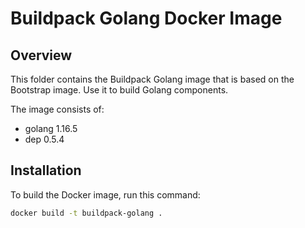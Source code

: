 # Buildpack Golang Docker Image

## Overview

This folder contains the Buildpack Golang image that is based on the Bootstrap image. Use it to build Golang components.

The image consists of:

- golang 1.16.5
- dep 0.5.4

## Installation

To build the Docker image, run this command:

```bash
docker build -t buildpack-golang .
```
